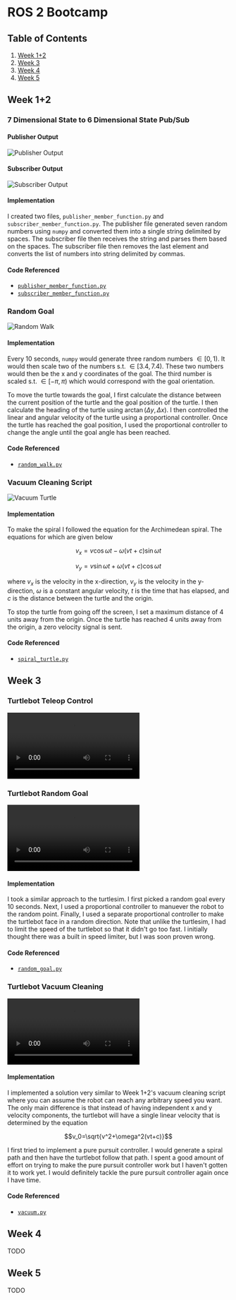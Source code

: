 # ROS 2 Bootcamp

## Table of Contents
1. [Week 1+2](#week-12)
2. [Week 3](#week-3)
3. [Week 4](#week-4)
4. [Week 5](#week-5)

## Week 1+2
### 7 Dimensional State to 6 Dimensional State Pub/Sub
#### Publisher Output
![Publisher Output](/images/6_dim_publisher.png)

#### Subscriber Output
![Subscriber Output](/images/6_dim_subscriber.png)

#### Implementation
I created two files, `publisher_member_function.py` and `subscriber_member_function.py`. The publisher file generated seven random numbers using `numpy` and converted them into a single string delimited by spaces. The subscriber file then receives the string and parses them based on the spaces. The subscriber file then removes the last element and converts the list of numbers into string delimited by commas.

#### Code Referenced
- [`publisher_member_function.py`](/Week%201+2/src/6_dim_state/6_dim_state/publisher_member_function.py)
- [`subscriber_member_function.py`](/Week%201+2/src/6_dim_state/6_dim_state/subscriber_member_function.py)

### Random Goal
![Random Walk](/images/Random%20Walk.png)

#### Implementation
Every 10 seconds, `numpy` would generate three random numbers $\in[0,1)$. It would then scale two of the numbers s.t. $\in[3.4,7.4)$. These two numbers would then be the x and y coordinates of the goal. The third number is scaled s.t. $\in[-\pi,\pi)$ which would correspond with the goal orientation.

To move the turtle towards the goal, I first calculate the distance between the current position of the turtle and the goal position of the turtle. I then calculate the heading of the turtle using $\arctan(\Delta y, \Delta x)$. I then controlled the linear and angular velocity of the turtle using a proportional controller. Once the turtle has reached the goal position, I used the proportional controller to change the angle until the goal angle has been reached. 

#### Code Referenced
- [`random_walk.py`](/Week%201+2/src/random_turtle/random_turtle/random_walk.py)

### Vacuum Cleaning Script
![Vacuum Turtle](/images/Vacuum%20Turtle.png)

#### Implementation
To make the spiral I followed the equation for the Archimedean spiral. The equations for which are given below

$$v_x=v\cos\omega t-\omega(vt+c)\sin\omega t$$

$$v_y=v\sin\omega t+\omega(vt+c)\cos\omega t$$

where $v_x$ is the velocity in the x-direction, $v_y$ is the velocity in the y-direction, $\omega$ is a constant angular velocity, $t$ is the time that has elapsed, and $c$ is the distance between the turtle and the origin.

To stop the turtle from going off the screen, I set a maximum distance of 4 units away from the origin. Once the turtle has reached 4 units away from the origin, a zero velocity signal is sent.

#### Code Referenced
- [`spiral_turtle.py`](/Week%201+2/src/vacuum_turtle/vacuum_turtle/spiral_turtle.py)

## Week 3
### Turtlebot Teleop Control
![Turtle Bot Video](./videos/2024-07-28%2009-56-27.mov)

### Turtlebot Random Goal
![Turtlebot Random Goal Video](./videos/2024-08-11%2016-26-46.mov)

#### Implementation
I took a similar approach to the turtlesim. I first picked a random goal every 10 seconds. Next, I used a proportional controller to manuever the robot to the random point. Finally, I used a separate proportional controller to make the turtlebot face in a random direction. Note that unlike the turtlesim, I had to limit the speed of the turtlebot so that it didn't go too fast. I initially thought there was a built in speed limiter, but I was soon proven wrong.

#### Code Referenced
- [`random_goal.py`](/Week%203/src/turtlebot_random/turtlebot_random/random_goal.py) 

### Turtlebot Vacuum Cleaning
![Turtlebot Vacuum Cleaning Video](/videos/2024-08-11%2016-29-48.mov)

#### Implementation
I implemented a solution very similar to Week 1+2's vacuum cleaning script where you can assume the robot can reach any arbitrary speed you want. The only main difference is that instead of having independent x and y velocity components, the turtlebot will have a single linear velocity that is determined by the equation

$$v_0=\sqrt{v^2+\omega^2(vt+c)}$$

I first tried to implement a pure pursuit controller. I would generate a spiral path and then have the turtlebot follow that path. I spent a good amount of effort on trying to make the pure pursuit controller work but I haven't gotten it to work yet. I would definitely tackle the pure pursuit controller again once I have time.

#### Code Referenced
- [`vacuum.py`](/Week%203/src/turtlebot_vacuum/turtlebot_vacuum/vacuum.py)


## Week 4
TODO

## Week 5
TODO